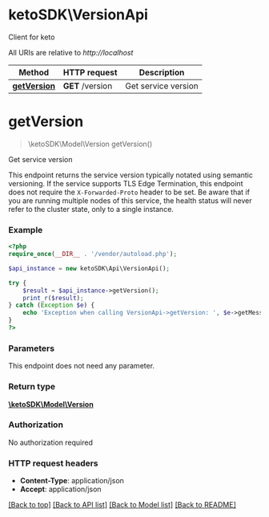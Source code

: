 # ketoSDK\VersionApi
Client for keto

All URIs are relative to *http://localhost*

Method | HTTP request | Description
------------- | ------------- | -------------
[**getVersion**](VersionApi.md#getVersion) | **GET** /version | Get service version


# **getVersion**
> \ketoSDK\Model\Version getVersion()

Get service version

This endpoint returns the service version typically notated using semantic versioning.  If the service supports TLS Edge Termination, this endpoint does not require the `X-Forwarded-Proto` header to be set.  Be aware that if you are running multiple nodes of this service, the health status will never refer to the cluster state, only to a single instance.

### Example
```php
<?php
require_once(__DIR__ . '/vendor/autoload.php');

$api_instance = new ketoSDK\Api\VersionApi();

try {
    $result = $api_instance->getVersion();
    print_r($result);
} catch (Exception $e) {
    echo 'Exception when calling VersionApi->getVersion: ', $e->getMessage(), PHP_EOL;
}
?>
```

### Parameters
This endpoint does not need any parameter.

### Return type

[**\ketoSDK\Model\Version**](../Model/Version.md)

### Authorization

No authorization required

### HTTP request headers

 - **Content-Type**: application/json
 - **Accept**: application/json

[[Back to top]](#) [[Back to API list]](../../README.md#documentation-for-api-endpoints) [[Back to Model list]](../../README.md#documentation-for-models) [[Back to README]](../../README.md)

